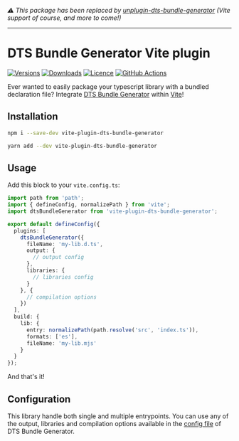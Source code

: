 _⚠️ This package has been replaced by [unplugin-dts-bundle-generator](https://www.npmjs.com/package/unplugin-dts-bundle-generator) (Vite support of course, and more to come!)_

___

# DTS Bundle Generator Vite plugin

[![Versions](https://img.shields.io/npm/v/vite-plugin-dts-bundle-generator)](https://www.npmjs.com/package/vite-plugin-dts-bundle-generator?activeTab=versions)
[![Downloads](https://img.shields.io/npm/dt/vite-plugin-dts-bundle-generator)](https://www.npmjs.com/package/vite-plugin-dts-bundle-generator)
[![Licence](https://img.shields.io/npm/l/vite-plugin-dts-bundle-generator)](./LICENCE)
[![GitHub Actions](https://img.shields.io/github/actions/workflow/status/f-lawe/vite-plugin-dts-bundle-generator/pr-checks.yml)](https://github.com/f-lawe/vite-plugin-dts-bundle-generator/actions/workflows/pr-checks.yml)


Ever wanted to easily package your typescript library with a bundled declaration file? Integrate [DTS Bundle Generator](https://github.com/timocov/dts-bundle-generator) within [Vite](https://github.com/vitejs/vite)!

## Installation
```sh
npm i --save-dev vite-plugin-dts-bundle-generator
```

```sh
yarn add --dev vite-plugin-dts-bundle-generator
```

## Usage
Add this block to your `vite.config.ts`:

```ts
import path from 'path';
import { defineConfig, normalizePath } from 'vite';
import dtsBundleGenerator from 'vite-plugin-dts-bundle-generator';

export default defineConfig({
  plugins: [
    dtsBundleGenerator({
      fileName: 'my-lib.d.ts',
      output: {
        // output config
      },
      libraries: {
        // libraries config
      }
    }, {
      // compilation options
    })
  ],
  build: {
    lib: {
      entry: normalizePath(path.resolve('src', 'index.ts')),
      formats: ['es'],
      fileName: 'my-lib.mjs'
    }
  }
});

```

And that's it!

## Configuration

This library handle both single and multiple entrypoints. You can use any of the output, libraries and compilation options available in the [config file](https://github.com/timocov/dts-bundle-generator/blob/master/src/config-file/README.md) of DTS Bundle Generator.

